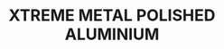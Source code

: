 ---
layout: product
title: "XTREME METAL POLISHED ALUMINIUM"
price: "750" 
desc: "Enamel Metalizer 35mL"
img_path: "/assets/img/AK481.webp"
brand: "AK "
available: false
special_offer: false
new: false
soon: false
cat: "020000"
subcat: "020200"
subsubcat: "020205"
sifra: "AK481"
popular: false
---